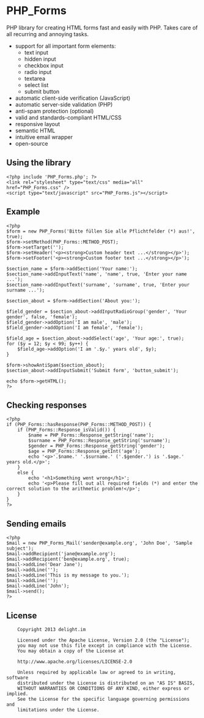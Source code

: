 # PHP_Forms

PHP library for creating HTML forms fast and easily with PHP. Takes care of all recurring and annoying tasks.

 * support for all important form elements:
   * text input
   * hidden input
   * checkbox input
   * radio input
   * textarea
   * select list
   * submit button
 * automatic client-side verification (JavaScript)
 * automatic server-side validation (PHP)
 * anti-spam protection (optional)
 * valid and standards-compliant HTML/CSS
 * responsive layout
 * semantic HTML
 * intuitive email wrapper
 * open-source

## Using the library

```
<?php include 'PHP_Forms.php'; ?>
<link rel="stylesheet" type="text/css" media="all" href="PHP_Forms.css" />
<script type="text/javascript" src="PHP_Forms.js"></script>
```

## Example

```
<?php
$form = new PHP_Forms('Bitte füllen Sie alle Pflichtfelder (*) aus!', true);
$form->setMethod(PHP_Forms::METHOD_POST);
$form->setTarget('');
$form->setHeader('<p><strong>Custom header text ...</strong></p>');
$form->setFooter('<p><strong>Custom footer text ...</strong></p>');

$section_name = $form->addSection('Your name:');
$section_name->addInputText('name', 'name', true, 'Enter your name ...');
$section_name->addInputText('surname', 'surname', true, 'Enter your surname ...');

$section_about = $form->addSection('About you:');

$field_gender = $section_about->addInputRadioGroup('gender', 'Your gender', false, 'female');
$field_gender->addOption('I am male', 'male');
$field_gender->addOption('I am female', 'female');

$field_age = $section_about->addSelect('age', 'Your age:', true);
for ($y = 12; $y < 99; $y++) {
	$field_age->addOption('I am '.$y.' years old', $y);
}

$form->showAntiSpam($section_about);
$section_about->addInputSubmit('Submit form', 'button_submit');

echo $form->getHTML();
?>
```

## Checking responses

```
<?php
if (PHP_Forms::hasResponse(PHP_Forms::METHOD_POST)) {
	if (PHP_Forms::Response_isValid()) {
		$name = PHP_Forms::Response_getString('name');
		$surname = PHP_Forms::Response_getString('surname');
		$gender = PHP_Forms::Response_getString('gender');
		$age = PHP_Forms::Response_getInt('age');
		echo '<p>'.$name.' '.$surname.' ('.$gender.') is '.$age.' years old.</p>';
	}
	else {
		echo '<h1>Something went wrong</h1>';
		echo '<p>Please fill out all required fields (*) and enter the correct solution to the arithmetic problem!</p>';
	}
}
?>
```

## Sending emails

```
<?php
$mail = new PHP_Forms_Mail('sender@example.org', 'John Doe', 'Sample subject');
$mail->addRecipient('jane@example.org');
$mail->addRecipient('ben@example.org', true);
$mail->addLine('Dear Jane');
$mail->addLine('');
$mail->addLine('This is my message to you.');
$mail->addLine('');
$mail->addLine('John');
$mail->send();
?>
```

## License

```
	Copyright 2013 delight.im

	Licensed under the Apache License, Version 2.0 (the "License");
	you may not use this file except in compliance with the License.
	You may obtain a copy of the License at

	http://www.apache.org/licenses/LICENSE-2.0

	Unless required by applicable law or agreed to in writing, software
	distributed under the License is distributed on an "AS IS" BASIS,
	WITHOUT WARRANTIES OR CONDITIONS OF ANY KIND, either express or implied.
	See the License for the specific language governing permissions and
	limitations under the License.
```
